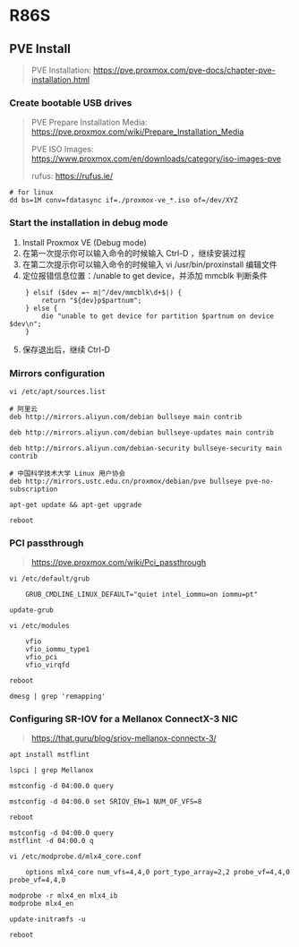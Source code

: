 # R86S

## PVE Install

> PVE Installation: https://pve.proxmox.com/pve-docs/chapter-pve-installation.html

### Create bootable USB drives

> PVE Prepare Installation Media: https://pve.proxmox.com/wiki/Prepare_Installation_Media
>
> PVE ISO Images: https://www.proxmox.com/en/downloads/category/iso-images-pve
> 
> rufus: https://rufus.ie/

```
# for linux
dd bs=1M conv=fdatasync if=./proxmox-ve_*.iso of=/dev/XYZ
```

### Start the installation in debug mode

1. Install Proxmox VE (Debug mode)
2. 在第一次提示你可以输入命令的时候输入 Ctrl-D ，继续安装过程
3. 在第二次提示你可以输入命令的时候输入 vi /usr/bin/proxinstall 编辑文件
4. 定位报错信息位置：/unable to get device，并添加 mmcblk 判断条件

```
    } elsif ($dev =~ m|^/dev/mmcblk\d+$|) {
        return "${dev}p$partnum";
    } else {
        die "unable to get device for partition $partnum on device $dev\n";
    }
```
5. 保存退出后，继续 Ctrl-D

### Mirrors configuration

```
vi /etc/apt/sources.list
```

```
# 阿里云
deb http://mirrors.aliyun.com/debian bullseye main contrib

deb http://mirrors.aliyun.com/debian bullseye-updates main contrib

deb http://mirrors.aliyun.com/debian-security bullseye-security main contrib

# 中国科学技术大学 Linux 用户协会
deb http://mirrors.ustc.edu.cn/proxmox/debian/pve bullseye pve-no-subscription
```

```
apt-get update && apt-get upgrade

reboot
```

### PCI passthrough

> https://pve.proxmox.com/wiki/Pci_passthrough

```
vi /etc/default/grub

    GRUB_CMDLINE_LINUX_DEFAULT="quiet intel_iommu=on iommu=pt"

update-grub

vi /etc/modules

    vfio
    vfio_iommu_type1
    vfio_pci
    vfio_virqfd
    
reboot

dmesg | grep 'remapping'
```

### Configuring SR-IOV for a Mellanox ConnectX-3 NIC

> https://that.guru/blog/sriov-mellanox-connectx-3/

```
apt install mstflint

lspci | grep Mellanox

mstconfig -d 04:00.0 query

mstconfig -d 04:00.0 set SRIOV_EN=1 NUM_OF_VFS=8

reboot

mstconfig -d 04:00.0 query
mstflint -d 04:00.0 q

vi /etc/modprobe.d/mlx4_core.conf

    options mlx4_core num_vfs=4,4,0 port_type_array=2,2 probe_vf=4,4,0 probe_vf=4,4,0
    
modprobe -r mlx4_en mlx4_ib
modprobe mlx4_en

update-initramfs -u

reboot
```


